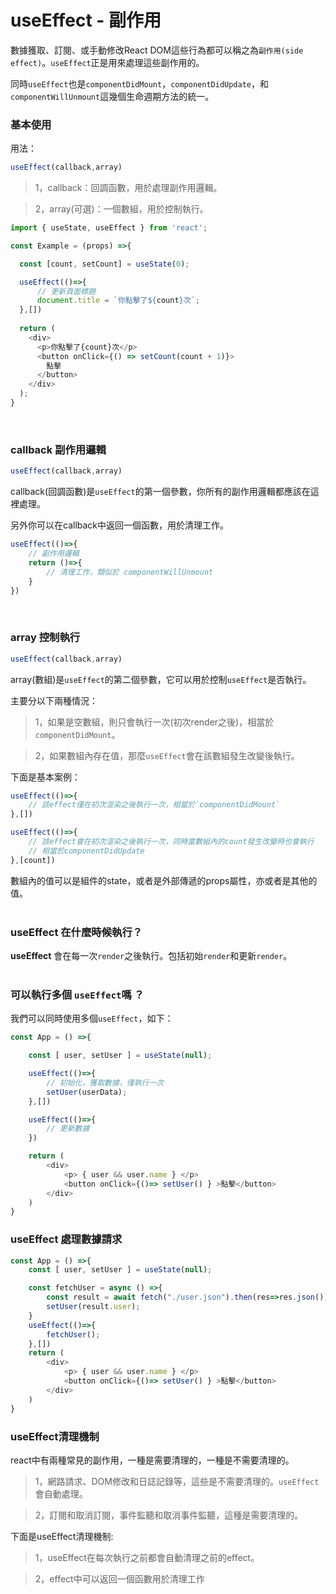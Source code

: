# useEffect - 副作用

數據獲取、訂閱、或手動修改React DOM這些行為都可以稱之為`副作用(side effect)`。`useEffect`正是用來處理這些副作用的。

同時`useEffect`也是`componentDidMount`，`componentDidUpdate`，和 `componentWillUnmount`這幾個生命週期方法的統一。

### 基本使用  
用法：
```js
useEffect(callback,array)
``` 
> 1，callback：回調函數，用於處理副作用邏輯。   

> 2，array(可選)：一個數組，用於控制執行。

```js
import { useState, useEffect } from 'react';

const Example = (props) =>{  

  const [count, setCount] = useState(0);

  useEffect(()=>{
      // 更新頁面標題
      document.title = `你點擊了${count}次`;
  },[])
  
  return (
    <div>
      <p>你點擊了{count}次</p>
      <button onClick={() => setCount(count + 1)}>
        點擊
      </button>
    </div>
  );
}
```  
<br/>   

### callback 副作用邏輯    
```js
useEffect(callback,array)
```
callback(回調函數)是`useEffect`的第一個參數，你所有的副作用邏輯都應該在這裡處理。

另外你可以在callback中返回一個函數，用於清理工作。
```js
useEffect(()=>{
    // 副作用邏輯
    return ()=>{
        // 清理工作，類似於 componentWillUnmount
    }
})
```
<br/>

### array 控制執行   
```js
useEffect(callback,array)
```
array(數組)是`useEffect`的第二個參數，它可以用於控制`useEffect`是否執行。  

主要分以下兩種情況： 

> 1，如果是空數組，則只會執行一次(初次render之後)，相當於`componentDidMount`。  

> 2，如果數組內存在值，那麼`useEffect`會在該數組發生改變後執行。    

下面是基本案例：   

```js
useEffect(()=>{
    // 該effect僅在初次渲染之後執行一次，相當於`componentDidMount`
},[])   
```

```js
useEffect(()=>{
    // 該effect會在初次渲染之後執行一次，同時當數組內的count發生改變時也會執行
    // 相當於componentDidUpdate
},[count])
```
數組內的值可以是組件的state，或者是外部傳遞的props屬性，亦或者是其他的值。   
<br/>

### useEffect 在什麼時候執行？  

**useEffect** 會在每一次`render`之後執行。包括初始`render`和更新`render`。
<br/> <br/>  

### 可以執行多個 `useEffect`嗎 ？ 

我們可以同時使用多個`useEffect`，如下：   
```js  
const App = () =>{    

    const [ user, setUser ] = useState(null);

    useEffect(()=>{
        // 初始化，獲取數據，僅執行一次
        setUser(userData);
    },[])  

    useEffect(()=>{
        // 更新數據
    })  

    return (
        <div> 
            <p> { user && user.name } </p>
            <button onClick={()=> setUser() } >點擊</button>
        </div>
    )
}
```

### useEffect 處理數據請求       
```js  
const App = () =>{    
    const [ user, setUser ] = useState(null);  

    const fetchUser = async () =>{
        const result = await fetch("./user.json").then(res=>res.json());
        setUser(result.user);
    }
    useEffect(()=>{
        fetchUser(); 
    },[])  
    return (
        <div> 
            <p> { user && user.name } </p>
            <button onClick={()=> setUser() } >點擊</button>
        </div>
    )
}
```

### useEffect清理機制       

react中有兩種常見的副作用，一種是需要清理的，一種是不需要清理的。  

> 1，網路請求、DOM修改和日誌記錄等，這些是不需要清理的。`useEffect`會自動處理。    

> 2，訂閱和取消訂閱，事件監聽和取消事件監聽，這種是需要清理的。  

下面是useEffect清理機制:

> 1，useEffect在每次執行之前都會自動清理之前的effect。   

> 2，effect中可以返回一個函數用於清理工作

